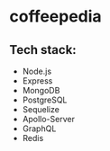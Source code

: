 # coffeepedia
## Tech stack:
- Node.js
- Express
- MongoDB
- PostgreSQL
- Sequelize
- Apollo-Server
- GraphQL
- Redis
